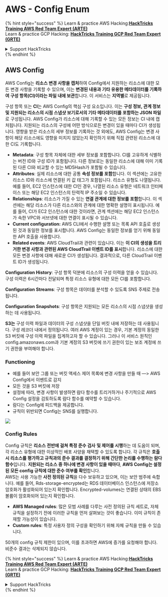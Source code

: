 # AWS - Config Enum

{% hint style="success" %}
Learn & practice AWS Hacking:<img src="/.gitbook/assets/image.png" alt="" data-size="line">[**HackTricks Training AWS Red Team Expert (ARTE)**](https://training.hacktricks.xyz/courses/arte)<img src="/.gitbook/assets/image.png" alt="" data-size="line">\
Learn & practice GCP Hacking: <img src="/.gitbook/assets/image (2).png" alt="" data-size="line">[**HackTricks Training GCP Red Team Expert (GRTE)**<img src="/.gitbook/assets/image (2).png" alt="" data-size="line">](https://training.hacktricks.xyz/courses/grte)

<details>

<summary>Support HackTricks</summary>

* Check the [**subscription plans**](https://github.com/sponsors/carlospolop)!
* **Join the** 💬 [**Discord group**](https://discord.gg/hRep4RUj7f) or the [**telegram group**](https://t.me/peass) or **follow** us on **Twitter** 🐦 [**@hacktricks\_live**](https://twitter.com/hacktricks\_live)**.**
* **Share hacking tricks by submitting PRs to the** [**HackTricks**](https://github.com/carlospolop/hacktricks) and [**HackTricks Cloud**](https://github.com/carlospolop/hacktricks-cloud) github repos.

</details>
{% endhint %}

## AWS Config

AWS Config는 **리소스 변경 사항을 캡처**하여 Config에서 지원하는 리소스에 대한 모든 변경 사항을 기록할 수 있으며, 이는 **변경된 내용과 기타 유용한 메타데이터를 기록하여 구성 항목(CI)이라는 파일 내에 보관**합니다. 이 서비스는 **지역별**로 제공됩니다.

구성 항목 또는 **CI**는 AWS Config의 핵심 구성 요소입니다. 이는 **구성 정보, 관계 정보 및 지원되는 리소스의 시점 스냅샷 보기로서의 기타 메타데이터를 포함하는 JSON 파일**로 구성됩니다. AWS Config가 리소스에 대해 기록할 수 있는 모든 정보는 CI 내에 캡처됩니다. 지원되는 리소스의 구성에 어떤 방식으로든 변경이 있을 때마다 CI가 생성됩니다. 영향을 받은 리소스의 세부 정보를 기록하는 것 외에도, AWS Config는 변경 사항이 해당 리소스에도 영향을 미치지 않았는지 확인하기 위해 직접 관련된 리소스에 대한 CI도 기록합니다.

* **Metadata**: 구성 항목 자체에 대한 세부 정보를 포함합니다. CI를 고유하게 식별하는 버전 ID와 구성 ID가 포함됩니다. 다른 정보로는 동일한 리소스에 대해 이미 기록된 다른 CI와 비교할 수 있는 MD5Hash가 포함될 수 있습니다.
* **Attributes**: 실제 리소스에 대한 공통 **속성 정보를 포함**합니다. 이 섹션에는 고유한 리소스 ID와 리소스에 연결된 키 값 태그가 포함됩니다. 리소스 유형도 나열됩니다. 예를 들어, EC2 인스턴스에 대한 CI인 경우, 나열된 리소스 유형은 네트워크 인터페이스 또는 해당 EC2 인스턴스의 탄력적 IP 주소일 수 있습니다.
* **Relationships**: 리소스가 가질 수 있는 **연결 관계에 대한 정보를 포함**합니다. 이 섹션에는 해당 리소스가 다른 리소스와의 관계에 대한 명확한 설명이 표시됩니다. 예를 들어, CI가 EC2 인스턴스에 대한 것이라면, 관계 섹션에는 해당 EC2 인스턴스가 속한 VPC와 서브넷에 대한 연결이 표시될 수 있습니다.
* **Current configuration:** AWS CLI에서 수행한 설명 또는 목록 API 호출로 생성된 것과 동일한 정보를 표시합니다. AWS Config는 동일한 정보를 얻기 위해 동일한 API 호출을 사용합니다.
* **Related events**: AWS CloudTrail과 관련이 있습니다. 이는 **이 CI의 생성을 트리거한 변경 사항과 관련된 AWS CloudTrail 이벤트 ID를 표시**합니다. 리소스에 대한 모든 변경 사항에 대해 새로운 CI가 생성됩니다. 결과적으로, 다른 CloudTrail 이벤트 ID가 생성됩니다.

**Configuration History**: 구성 항목 덕분에 리소스의 구성 이력을 얻을 수 있습니다. 구성 이력은 6시간마다 전달되며 특정 리소스 유형에 대한 모든 CI를 포함합니다.

**Configuration Streams**: 구성 항목은 데이터를 분석할 수 있도록 SNS 주제로 전송됩니다.

**Configuration Snapshots**: 구성 항목은 지원되는 모든 리소스의 시점 스냅샷을 생성하는 데 사용됩니다.

**S3는** 구성 이력 파일과 데이터의 구성 스냅샷을 단일 버킷 내에 저장하는 데 사용됩니다. 구성 레코더 내에서 정의됩니다. 여러 AWS 계정이 있는 경우, 기본 계정의 동일한 S3 버킷에 구성 이력 파일을 집계하고자 할 수 있습니다. 그러나 이 서비스 원칙인 config.amazonaws.com과 기본 계정의 S3 버킷에 쓰기 권한이 있는 보조 계정에 쓰기 권한을 부여해야 합니다.

### Functioning

* 예를 들어 보안 그룹 또는 버킷 액세스 제어 목록에 변경 사항을 만들 때 —> AWS Config에서 이벤트로 감지
* 모든 것을 S3 버킷에 저장
* 설정에 따라, 변경 사항이 발생하면 람다 함수를 트리거하거나 주기적으로 AWS Config 설정을 검토하도록 람다 함수를 예약할 수 있습니다.
* 람다는 Config에 피드백을 제공합니다.
* 규칙이 위반되면 Config는 SNS를 실행합니다.

![](<../../../../.gitbook/assets/image (126).png>)

### Config Rules

Config 규칙은 **리소스 전반에 걸쳐 특정 준수 검사** **및 제어를 시행**하는 데 도움이 되며, 각 리소스 유형에 대한 이상적인 배포 사양을 채택할 수 있도록 합니다. 각 규칙은 **호출 시 리소스를 평가하고 규칙과의 준수 결과를 결정하기 위해 간단한 논리를 수행하는 람다 함수**입니다. **지원되는 리소스 중 하나에 변경 사항이 있을 때마다**, **AWS Config는 설정된 모든 config 규칙에 대한 준수 여부를 확인**합니다.\
AWS는 사용 가능한 **사전 정의된 규칙**을 다수 보유하고 있으며, 이는 보안 범주에 속합니다. 예를 들어, Rds-storage-encrypted는 RDS 데이터베이스 인스턴스에 저장소 암호화가 활성화되어 있는지 확인합니다. Encrypted-volumes는 연결된 상태의 EBS 볼륨이 암호화되어 있는지 확인합니다.

* **AWS Managed rules**: 많은 모범 사례를 다루는 사전 정의된 규칙 세트로, 자체 규칙을 설정하기 전에 이러한 규칙을 먼저 살펴보는 것이 좋습니다. 이미 규칙이 존재할 가능성이 있습니다.
* **Custom rules**: 특정 사용자 정의 구성을 확인하기 위해 자체 규칙을 만들 수 있습니다.

50개의 config 규칙 제한이 있으며, 이를 초과하면 AWS에 증가를 요청해야 합니다.\
비준수 결과는 삭제되지 않습니다.

{% hint style="success" %}
Learn & practice AWS Hacking:<img src="/.gitbook/assets/image.png" alt="" data-size="line">[**HackTricks Training AWS Red Team Expert (ARTE)**](https://training.hacktricks.xyz/courses/arte)<img src="/.gitbook/assets/image.png" alt="" data-size="line">\
Learn & practice GCP Hacking: <img src="/.gitbook/assets/image (2).png" alt="" data-size="line">[**HackTricks Training GCP Red Team Expert (GRTE)**<img src="/.gitbook/assets/image (2).png" alt="" data-size="line">](https://training.hacktricks.xyz/courses/grte)

<details>

<summary>Support HackTricks</summary>

* Check the [**subscription plans**](https://github.com/sponsors/carlospolop)!
* **Join the** 💬 [**Discord group**](https://discord.gg/hRep4RUj7f) or the [**telegram group**](https://t.me/peass) or **follow** us on **Twitter** 🐦 [**@hacktricks\_live**](https://twitter.com/hacktricks\_live)**.**
* **Share hacking tricks by submitting PRs to the** [**HackTricks**](https://github.com/carlospolop/hacktricks) and [**HackTricks Cloud**](https://github.com/carlospolop/hacktricks-cloud) github repos.

</details>
{% endhint %}
